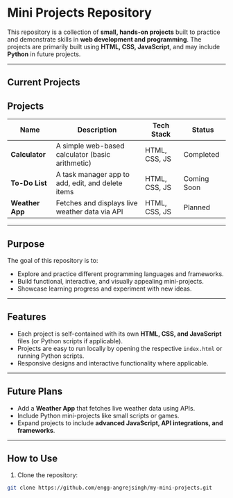 # Mini Projects Repository

This repository is a collection of **small, hands-on projects** built to practice and demonstrate skills in **web development and programming**. The projects are primarily built using **HTML, CSS, JavaScript**, and may include **Python** in future projects.

---

## Current Projects

## Projects

| Name         | Description                                      | Tech Stack        | Status           |
|--------------|--------------------------------------------------|-------------------|------------------|
| **Calculator** | A simple web-based calculator (basic arithmetic) | HTML, CSS, JS     | Completed        |
| **To-Do List** | A task manager app to add, edit, and delete items | HTML, CSS, JS     | Coming Soon      |
| **Weather App** | Fetches and displays live weather data via API  | HTML, CSS, JS     | Planned          |

---

## Purpose

The goal of this repository is to:

- Explore and practice different programming languages and frameworks.
- Build functional, interactive, and visually appealing mini-projects.
- Showcase learning progress and experiment with new ideas.

---

## Features

- Each project is self-contained with its own **HTML, CSS, and JavaScript** files (or Python scripts if applicable).
- Projects are easy to run locally by opening the respective `index.html` or running Python scripts.
- Responsive designs and interactive functionality where applicable.

---

## Future Plans

- Add a **Weather App** that fetches live weather data using APIs.
- Include Python mini-projects like small scripts or games.
- Expand projects to include **advanced JavaScript, API integrations, and frameworks**.

---

## How to Use

1. Clone the repository:

```bash
git clone https://github.com/engg-angrejsingh/my-mini-projects.git